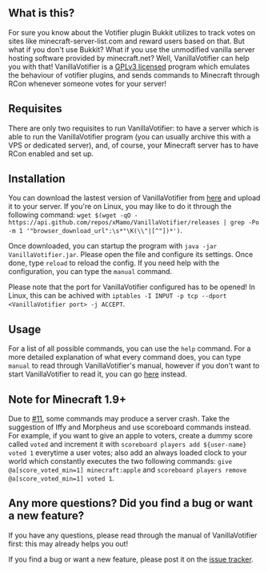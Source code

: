## What is this? ##
For sure you know about the Votifier plugin Bukkit utilizes to track votes on sites like minecraft-server-list.com and reward users based on that. But what if you don't use Bukkit? What if you use the unmodified vanilla server hosting software provided by minecraft.net? Well, VanillaVotifier can help you with that! VanillaVotifier is a [GPLv3 licensed](https://raw.githubusercontent.com/xMamo/VanillaVotifier/master/src/main/resources/co/virtualdragon/vanillaVotifier/impl/lang/license.txt) program which emulates the behaviour of votifier plugins, and sends commands to Minecraft through RCon whenever someone votes for your server!

## Requisites ##
There are only two requisites to run VanillaVotifier: to have a server which is able to run the VanillaVotifier program (you can usually archive this with a VPS or dedicated server), and, of course, your Minecraft server has to have RCon enabled and set up.

## Installation ##
You can download the lastest version of VanillaVotifier from [here](https://github.com/xMamo/VanillaVotifier/releases/latest) and upload it to your server. If you're on Linux, you may like to do it through the following command: `wget $(wget -qO - https://api.github.com/repos/xMamo/VanillaVotifier/releases | grep -Po -m 1 '"browser_download_url":\s*"\K(\\"|[^"])*')`.

Once downloaded, you can startup the program with `java -jar VanillaVotifier.jar`. Please open the file and configure its settings. Once done, type `reload` to reload the config. If you need help with the configuration, you can type the `manual` command.

Please note that the port for VanillaVotifier configured has to be opened! In Linux, this can be achived with `iptables -I INPUT -p tcp --dport <VanillaVotifier port> -j ACCEPT`.

## Usage ##
For a list of all possible commands, you can use the `help` command. For a more detailed explanation of what every command does, you can type `manual` to read through VanillaVotifier's manual, however if you don't want to start VanillaVotifier to read it, you can go [here](https://raw.githubusercontent.com/xMamo/VanillaVotifier/master/src/main/resources/co/virtualdragon/vanillaVotifier/impl/lang/manual.txt) instead.

## Note for Minecraft 1.9+ ##
Due to [#11](https://github.com/xMamo/VanillaVotifier/issues/11), some commands may produce a server crash. Take the suggestion of Iffy and Morpheus and use scoreboard commands instead. For example, if you want to give an apple to voters, create a dummy score called `voted` and increment it with `scoreboard players add ${user-name} voted 1` everytime a user votes; also add an always loaded clock to your world which constantly executes the two following commands: `give @a[score_voted_min=1] minecraft:apple` and `scoreboard players remove @a[score_voted_min=1] voted 1`.

## Any more questions? Did you find a bug or want a new feature? ##
If you have any questions, please read through the manual of VanillaVotifier first: this may already helps you out!

If you find a bug or want a new feature, please post it on the [issue tracker](https://github.com/xMamo/VanillaVotifier/issues).
